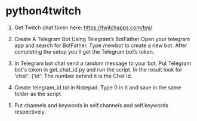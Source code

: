 # python4twitch

1. Get Twitch chat token here: https://twitchapps.com/tmi/

2. Create A Telegram Bot Using Telegram’s BotFather
    Open your telegram app and search for BotFather.
    Type /newbot to create a new bot. After completing the setup you'll get the Telegram bot’s token.

3. In Telegram bot chat send a random message to your bot. 
    Put Telegram bot's token in get_chat_id.py and run the script.
    In the result look for 'chat': {'id': 
    The number behind it is the Chat Id.

4. Create telegram_id.txt in Notepad. Type 0 in it and save in the same folder as the script.

5. Put channels and keywords in self.channels and self.keywords respectively.
